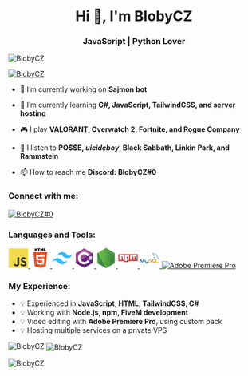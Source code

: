 <h1 align="center">Hi 👋, I'm BlobyCZ</h1>
<h3 align="center">JavaScript | Python Lover </h3>

<p align="left"> <img src="https://komarev.com/ghpvc/?username=NotBloby&label=Profile%20views&color=0e75b6&style=flat" alt="BlobyCZ" /> </p>

<p align="left"> <a href="https://github.com/ryo-ma/github-profile-trophy"><img src="https://github-profile-trophy.vercel.app/?username=NotBloby" alt="BlobyCZ" /></a> </p>

- 🔭 I’m currently working on **Sajmon bot**

- 🌱 I’m currently learning **C#, JavaScript, TailwindCSS, and server hosting**

- 🎮 I play **VALORANT, Overwatch 2, Fortnite, and Rogue Company**

- 🎵 I listen to **PO$$E, $uicideboy$, Black Sabbath, Linkin Park, and Rammstein**

- 📫 How to reach me **Discord: BlobyCZ#0**

<h3 align="left">Connect with me:</h3>
<p align="left">
<a href="https://discord.gg/BlobyCZ#0" target="blank"><img align="center" src="https://raw.githubusercontent.com/rahuldkjain/github-profile-readme-generator/master/src/images/icons/Social/discord.svg" alt="BlobyCZ#0" height="30" width="40" /></a>
</p>

<h3 align="left">Languages and Tools:</h3>
<p align="left"> 
  <a href="https://developer.mozilla.org/en-US/docs/Web/JavaScript" target="_blank" rel="noreferrer"> 
    <img src="https://raw.githubusercontent.com/devicons/devicon/master/icons/javascript/javascript-original.svg" alt="JavaScript" width="40" height="40"/> 
  </a> 
  <a href="https://www.w3.org/html/" target="_blank" rel="noreferrer"> 
    <img src="https://raw.githubusercontent.com/devicons/devicon/master/icons/html5/html5-original-wordmark.svg" alt="HTML5" width="40" height="40"/> 
  </a> 
  <a href="https://tailwindcss.com/" target="_blank" rel="noreferrer"> 
    <img src="https://raw.githubusercontent.com/devicons/devicon/master/icons/tailwindcss/tailwindcss-plain.svg" alt="TailwindCSS" width="40" height="40"/> 
  </a> 
  <a href="https://learn.microsoft.com/en-us/dotnet/csharp/" target="_blank" rel="noreferrer"> 
    <img src="https://raw.githubusercontent.com/devicons/devicon/master/icons/csharp/csharp-original.svg" alt="C#" width="40" height="40"/> 
  </a> 
  <a href="https://nodejs.org/" target="_blank" rel="noreferrer"> 
    <img src="https://raw.githubusercontent.com/devicons/devicon/master/icons/nodejs/nodejs-original.svg" alt="Node.js" width="40" height="40"/> 
  </a> 
  <a href="https://www.npmjs.com/" target="_blank" rel="noreferrer"> 
    <img src="https://raw.githubusercontent.com/devicons/devicon/master/icons/npm/npm-original-wordmark.svg" alt="npm" width="40" height="40"/> 
  </a> 
  <a href="https://www.mysql.com/" target="_blank" rel="noreferrer"> 
    <img src="https://raw.githubusercontent.com/devicons/devicon/master/icons/mysql/mysql-original-wordmark.svg" alt="MySQL" width="40" height="40"/> 
  </a> 
  <a href="https://adobe.com/premiere-pro" target="_blank" rel="noreferrer"> 
    <img src="https://upload.wikimedia.org/wikipedia/commons/4/40/Adobe_Premiere_Pro_CC_icon.svg" alt="Adobe Premiere Pro" width="40" height="40"/> 
  </a> 
</p>

<h3 align="left">My Experience:</h3>
<ul>
  <li>💡 Experienced in <strong>JavaScript, HTML, TailwindCSS, C#</strong></li>
  <li>💡 Working with <strong>Node.js, npm, FiveM development</strong></li>
  <li>💡 Video editing with <strong>Adobe Premiere Pro</strong>, using custom pack</li>
  <li>💡 Hosting multiple services on a private VPS</li>
</ul>

<p><img align="left" src="https://github-readme-stats.vercel.app/api/top-langs?username=NotBloby&show_icons=true&locale=en&layout=compact" alt="BlobyCZ" /></p>

<p>&nbsp;<img align="center" src="https://github-readme-stats.vercel.app/api?username=NotBloby&show_icons=true&locale=en" alt="BlobyCZ" /></p>

<p><img align="center" src="https://github-readme-streak-stats.herokuapp.com/?user=BlobyCZ&" alt="BlobyCZ" /></p>
